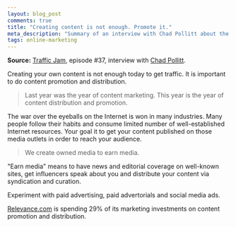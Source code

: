 ```yaml
---
layout: blog_post
comments: true
title: "Creating content is not enough. Promote it."
meta_description: "Summary of an interview with Chad Pollitt about the importance of content promotion and distibution."
tags: online-marketing
---
```


**Source:** [Traffic Jam](http://www.veravo.com/trafficjam/content-distribution-shock-chad-pollitt/), episode #37, interview with <a href='http://relevance.com/'>Chad Pollitt</a>.


Creating your own content is not enough today to get traffic. It is important to do content promotion and distribution.

> Last year was the year of content marketing. This year is the year of content distribution and promotion.

The war over the eyeballs on the Internet is won in many industries. Many people follow their habits and consume limited number of well-established Internet resources. Your goal it to get your content published on those media outlets in order to reach your audience.

> We create owned media to earn media.

"Earn media" means to have news and editorial coverage on well-known sites, get influencers speak about you and distribute your content via syndication and curation.

Experiment with paid advertising, paid advertorials and social media ads.

[Relevance.com](http://relevance.com) is spending 29% of its marketing investments on content promotion and distribution.

